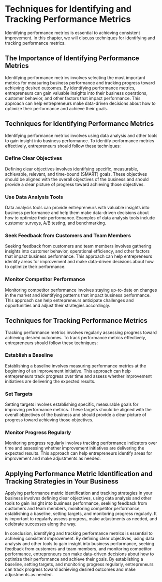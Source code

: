Techniques for Identifying and Tracking Performance Metrics
=======================================================================================================

Identifying performance metrics is essential to achieving consistent improvement. In this chapter, we will discuss techniques for identifying and tracking performance metrics.

The Importance of Identifying Performance Metrics
-------------------------------------------------

Identifying performance metrics involves selecting the most important metrics for measuring business performance and tracking progress toward achieving desired outcomes. By identifying performance metrics, entrepreneurs can gain valuable insights into their business operations, customer behavior, and other factors that impact performance. This approach can help entrepreneurs make data-driven decisions about how to optimize their performance and achieve their goals.

Techniques for Identifying Performance Metrics
----------------------------------------------

Identifying performance metrics involves using data analysis and other tools to gain insight into business performance. To identify performance metrics effectively, entrepreneurs should follow these techniques:

### Define Clear Objectives

Defining clear objectives involves identifying specific, measurable, achievable, relevant, and time-bound (SMART) goals. These objectives should be aligned with the overall objectives of the business and should provide a clear picture of progress toward achieving those objectives.

### Use Data Analysis Tools

Data analysis tools can provide entrepreneurs with valuable insights into business performance and help them make data-driven decisions about how to optimize their performance. Examples of data analysis tools include customer surveys, A/B testing, and benchmarking.

### Seek Feedback from Customers and Team Members

Seeking feedback from customers and team members involves gathering insights into customer behavior, operational efficiency, and other factors that impact business performance. This approach can help entrepreneurs identify areas for improvement and make data-driven decisions about how to optimize their performance.

### Monitor Competitor Performance

Monitoring competitor performance involves staying up-to-date on changes in the market and identifying patterns that impact business performance. This approach can help entrepreneurs anticipate challenges and opportunities and adjust their strategies accordingly.

Techniques for Tracking Performance Metrics
-------------------------------------------

Tracking performance metrics involves regularly assessing progress toward achieving desired outcomes. To track performance metrics effectively, entrepreneurs should follow these techniques:

### Establish a Baseline

Establishing a baseline involves measuring performance metrics at the beginning of an improvement initiative. This approach can help entrepreneurs track progress over time and assess whether improvement initiatives are delivering the expected results.

### Set Targets

Setting targets involves establishing specific, measurable goals for improving performance metrics. These targets should be aligned with the overall objectives of the business and should provide a clear picture of progress toward achieving those objectives.

### Monitor Progress Regularly

Monitoring progress regularly involves tracking performance indicators over time and assessing whether improvement initiatives are delivering the expected results. This approach can help entrepreneurs identify areas for improvement and make adjustments as needed.

Applying Performance Metric Identification and Tracking Strategies in Your Business
-----------------------------------------------------------------------------------

Applying performance metric identification and tracking strategies in your business involves defining clear objectives, using data analysis and other tools to gain insight into business performance, seeking feedback from customers and team members, monitoring competitor performance, establishing a baseline, setting targets, and monitoring progress regularly. It is important to regularly assess progress, make adjustments as needed, and celebrate successes along the way.

In conclusion, identifying and tracking performance metrics is essential to achieving consistent improvement. By defining clear objectives, using data analysis and other tools to gain insight into business performance, seeking feedback from customers and team members, and monitoring competitor performance, entrepreneurs can make data-driven decisions about how to optimize their performance and achieve their goals. By establishing a baseline, setting targets, and monitoring progress regularly, entrepreneurs can track progress toward achieving desired outcomes and make adjustments as needed.
